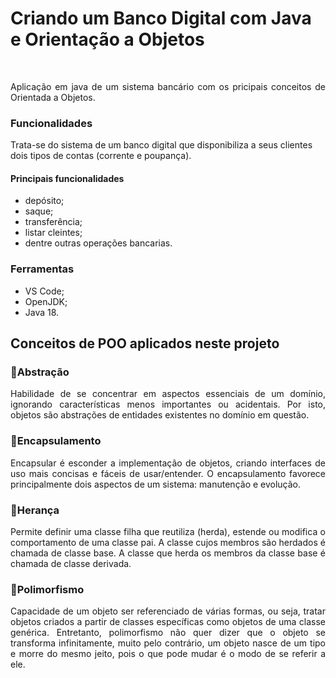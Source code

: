 
# Criando um Banco Digital com Java e Orientação a Objetos
</br>
<p align="justify">
Aplicação em java de um sistema bancário com os pricipais conceitos de Orientada a Objetos. </br>

### Funcionalidades 
Trata-se do sistema de um banco digital que disponibiliza a seus clientes dois tipos de contas (corrente e poupança). </br>
#### Principais funcionalidades
* depósito;
* saque;
* transferência;
* listar cleintes;
* dentre outras operações bancarias.

### Ferramentas
 * VS Code;
 * OpenJDK;
 * Java 18. 

</p>

## Conceitos de POO aplicados neste projeto  

### 🔹Abstração
<p align="justify">
Habilidade de se concentrar em aspectos essenciais de um domínio, ignorando características menos importantes ou acidentais. Por isto, objetos são abstrações de entidades existentes no domínio em questão. 
</p>

### 🔹Encapsulamento
<p align="justify">
Encapsular é esconder a implementação de objetos, criando interfaces de uso mais concisas e fáceis de usar/entender. O encapsulamento favorece principalmente dois aspectos de um sistema: manutenção e evolução.
</p>

### 🔹Herança
<p align="justify">
Permite definir uma classe filha que reutiliza (herda), estende ou modifica o comportamento de uma classe pai. A classe cujos membros são herdados é chamada de classe base. A classe que herda os membros da classe base é chamada de classe derivada.
</p>

### 🔹Polimorfismo
<p align="justify">
Capacidade de um objeto ser referenciado de várias formas, ou seja, tratar objetos criados a partir de classes específicas como objetos de uma classe genérica. Entretanto, polimorfismo não quer dizer que o objeto se transforma infinitamente, muito pelo contrário, um objeto nasce de um tipo e morre do mesmo jeito, pois o que pode mudar é o modo de se referir a ele.
</p>


